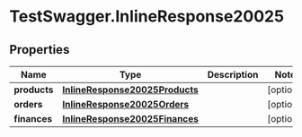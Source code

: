 # TestSwagger.InlineResponse20025

## Properties

Name | Type | Description | Notes
------------ | ------------- | ------------- | -------------
**products** | [**InlineResponse20025Products**](InlineResponse20025Products.md) |  | [optional] 
**orders** | [**InlineResponse20025Orders**](InlineResponse20025Orders.md) |  | [optional] 
**finances** | [**InlineResponse20025Finances**](InlineResponse20025Finances.md) |  | [optional] 


